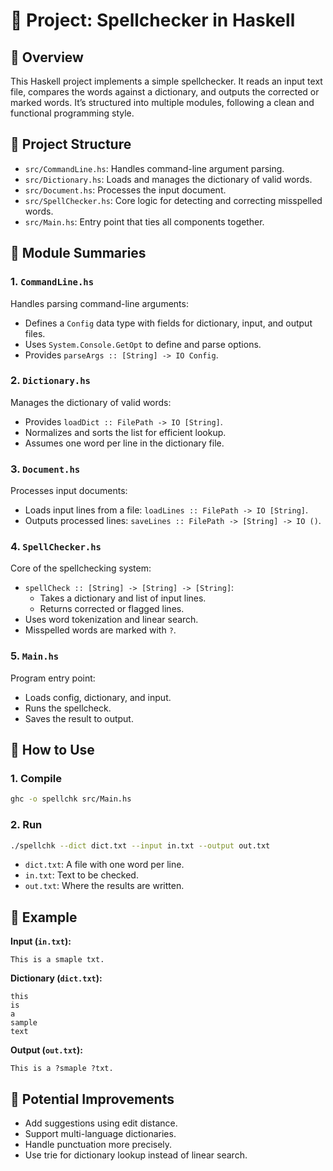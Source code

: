 
# 📘 Project: Spellchecker in Haskell

## 🔧 Overview
This Haskell project implements a simple spellchecker. It reads an input text file, compares the words against a dictionary, and outputs the corrected or marked words. It’s structured into multiple modules, following a clean and functional programming style.

## 📁 Project Structure

- `src/CommandLine.hs`: Handles command-line argument parsing.
- `src/Dictionary.hs`: Loads and manages the dictionary of valid words.
- `src/Document.hs`: Processes the input document.
- `src/SpellChecker.hs`: Core logic for detecting and correcting misspelled words.
- `src/Main.hs`: Entry point that ties all components together.

## 📄 Module Summaries

### 1. `CommandLine.hs`
Handles parsing command-line arguments:
- Defines a `Config` data type with fields for dictionary, input, and output files.
- Uses `System.Console.GetOpt` to define and parse options.
- Provides `parseArgs :: [String] -> IO Config`.

### 2. `Dictionary.hs`
Manages the dictionary of valid words:
- Provides `loadDict :: FilePath -> IO [String]`.
- Normalizes and sorts the list for efficient lookup.
- Assumes one word per line in the dictionary file.

### 3. `Document.hs`
Processes input documents:
- Loads input lines from a file: `loadLines :: FilePath -> IO [String]`.
- Outputs processed lines: `saveLines :: FilePath -> [String] -> IO ()`.

### 4. `SpellChecker.hs`
Core of the spellchecking system:
- `spellCheck :: [String] -> [String] -> [String]`:
  - Takes a dictionary and list of input lines.
  - Returns corrected or flagged lines.
- Uses word tokenization and linear search.
- Misspelled words are marked with `?`.

### 5. `Main.hs`
Program entry point:
- Loads config, dictionary, and input.
- Runs the spellcheck.
- Saves the result to output.

## 🚀 How to Use

### 1. Compile

```bash
ghc -o spellchk src/Main.hs
```

### 2. Run

```bash
./spellchk --dict dict.txt --input in.txt --output out.txt
```

- `dict.txt`: A file with one word per line.
- `in.txt`: Text to be checked.
- `out.txt`: Where the results are written.

## 📝 Example

**Input (`in.txt`):**
```
This is a smaple txt.
```

**Dictionary (`dict.txt`):**
```
this
is
a
sample
text
```

**Output (`out.txt`):**
```
This is a ?smaple ?txt.
```

## 🧩 Potential Improvements

- Add suggestions using edit distance.
- Support multi-language dictionaries.
- Handle punctuation more precisely.
- Use trie for dictionary lookup instead of linear search.
